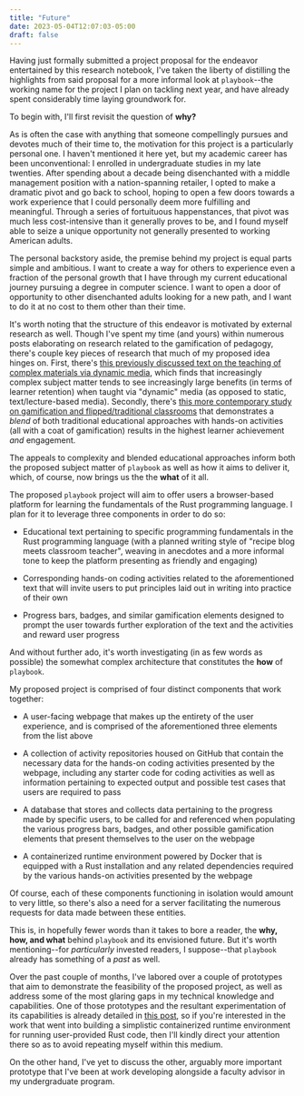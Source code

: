 ```yaml
---
title: "Future"
date: 2023-05-04T12:07:03-05:00
draft: false
---
```


Having just formally submitted a project proposal for the endeavor entertained by this research notebook, I've taken the liberty of distilling the highlights from said proposal for a more informal look at `playbook`--the working name for the project I plan on tackling next year, and have already spent considerably time laying groundwork for.

To begin with, I'll first revisit the question of **why?**

As is often the case with anything that someone compellingly pursues and devotes much of their time to, the motivation for this project is a particularly personal one. I haven't mentioned it here yet, but my academic career has been unconventional: I enrolled in undergraduate studies in my late twenties. After spending about a decade being disenchanted with a middle management position with a nation-spanning retailer, I opted to make a dramatic pivot and go back to school, hoping to open a few doors towards a work experience that I could personally deem more fulfilling and meaningful. Through a series of fortuituous happenstances, that pivot was much less cost-intensive than it generally proves to be, and I found myself able to seize a unique opportunity not generally presented to working American adults.

The personal backstory aside, the premise behind my project is equal parts simple and ambitious. I want to create a way for others to experience even a fraction of the personal growth that I have through my current educational journey pursuing a degree in computer science. I want to open a door of opportunity to other disenchanted adults looking for a new path, and I want to do it at no cost to them other than their time.

It's worth noting that the structure of this endeavor is motivated by external research as well. Though I've spent my time (and yours) within numerous posts elaborating on research related to the gamification of pedagogy, there's couple key pieces of research that much of my proposed idea hinges on. First, there's [this previously discussed text on the teaching of complex materials via dynamic media](https://www.jstor.org/tc/accept?origin=%2Fstable%2Fpdf%2Fjeductechsoci.11.1.279.pdf&is_image=False), which finds that increasingly complex subject matter tends to see increasingly large benefits (in terms of learner retention) when taught via "dynamic" media (as opposed to static, text/lecture-based media). Secondly, there's [this more contemporary study on gamification and flipped/traditional classrooms]() that demonstrates a *blend* of both traditional educational approaches with hands-on activities (all with a coat of gamification) results in the highest learner achievement *and* engagement.

The appeals to complexity and blended educational approaches inform both the proposed subject matter of `playbook` as well as how it aims to deliver it, which, of course, now brings us the the **what** of it all.

The proposed `playbook` project will aim to offer users a browser-based platform for learning the fundamentals of the Rust programming language. I plan for it to leverage three components in order to do so: 

- Educational text pertaining to specific programming fundamentals in the Rust programming language (with a planned writing style of "recipe blog meets classroom teacher", weaving in anecdotes and a more informal tone to keep the platform presenting as friendly and engaging) 

- Corresponding hands-on coding activities related to the aforementioned text that will invite users to put principles laid out in writing into practice of their own

-  Progress bars, badges, and similar gamification elements designed to prompt the user towards further exploration of the text and the activities and reward user progress

And without further ado, it's worth investigating (in as few words as possible) the somewhat complex architecture that constitutes the **how** of `playbook`.

My proposed project is comprised of four distinct components that work together:

- A user-facing webpage that makes up the entirety of the user experience, and is comprised of the aforementioned three elements from the list above

- A collection of activity repositories housed on GitHub that contain the necessary data for the hands-on coding activities presented by the webpage, including any starter code for coding activities as well as information pertaining to expected output and possible test cases that users are required to pass

- A database that stores and collects data pertaining to the progress made by specific users, to be called for and referenced when populating the various progress bars, badges, and other possible gamification elements that present themselves to the user on the webpage

- A containerized runtime environment powered by Docker that is equipped with a Rust installation and any related dependencies required by the various hands-on activities presented by the webpage

Of course, each of these components functioning in isolation would amount to very little, so there's also a need for a server facilitating the numerous requests for data made between these entities.

This is, in hopefully fewer words than it takes to bore a reader, the **why, how, and what** behind `playbook` and its envisioned future. But it's worth mentioning--for *particularly* invested readers, I suppose--that `playbook` already has something of a *past* as well.

Over the past couple of months, I've labored over a couple of prototypes that aim to demonstrate the feasibility of the proposed project, as well as address some of the most glaring gaps in my technical knowledge and capabilities. One of those prototypes and the resultant experimentation of its capabilities is already detailed in [this post](https://jnormile.github.io/research-notebook/posts/experiment/), so if you're interested in the work that went into building a simplistic containerized runtime environment for running user-provided Rust code, then I'll kindly direct your attention there so as to avoid repeating myself within this medium.

On the other hand, I've yet to discuss the other, arguably more important prototype that I've been at work developing alongside a faculty advisor in my undergraduate program.
